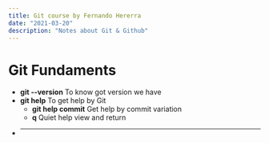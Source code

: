 ```yaml
---
title: Git course by Fernando Hererra
date: "2021-03-20"
description: "Notes about Git & Github"
---
```


<!-- date: año-mes-día -->

# Git Fundaments

- **git --version** To know got version we have
- **git help** To get help by Git
  - **git help commit** Get help by commit variation
  - **q** Quiet help view and return
- ***

